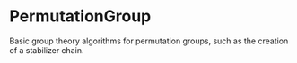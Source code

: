 # PermutationGroup
Basic group theory algorithms for permutation groups, such as the creation of a stabilizer chain.
